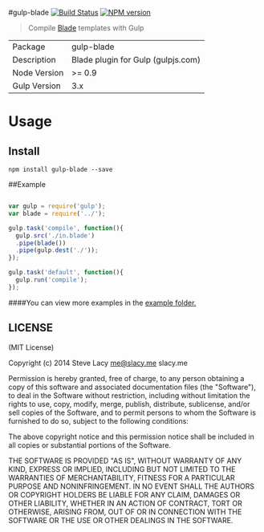 #gulp-blade
[![Build Status](https://travis-ci.org/stevelacy/gulp-blade.png?branch=master)](https://travis-ci.org/stevelacy/gulp-blade)
[![NPM version](https://badge.fury.io/js/gulp-blade.png)](http://badge.fury.io/js/gulp-blade)

> Compile [Blade](https://github.com/bminer/node-blade) templates with Gulp

<table>
<tr> 
<td>Package</td><td>gulp-blade</td>
</tr>
<tr>
<td>Description</td>
<td>Blade plugin for Gulp (gulpjs.com)</td>
</tr>
<tr>
<td>Node Version</td>
<td>>= 0.9</td>
</tr>
<tr>
<td>Gulp Version</td>
<td>3.x</td>
</tr>
</table>

# Usage

## Install

```
npm install gulp-blade --save
```
##Example

```javascript

var gulp = require('gulp');
var blade = require('../');

gulp.task('compile', function(){
  gulp.src('./in.blade')
  .pipe(blade())
  .pipe(gulp.dest('./'));
});

gulp.task('default', function(){
  gulp.run('compile');
});

```

####You can view more examples in the [example folder.](https://github.com/stevelacy/gulp-blade/tree/master/examples)



## LICENSE

(MIT License)

Copyright (c) 2014 Steve Lacy <me@slacy.me> slacy.me

Permission is hereby granted, free of charge, to any person obtaining
a copy of this software and associated documentation files (the
"Software"), to deal in the Software without restriction, including
without limitation the rights to use, copy, modify, merge, publish,
distribute, sublicense, and/or sell copies of the Software, and to
permit persons to whom the Software is furnished to do so, subject to
the following conditions:

The above copyright notice and this permission notice shall be
included in all copies or substantial portions of the Software.

THE SOFTWARE IS PROVIDED "AS IS", WITHOUT WARRANTY OF ANY KIND,
EXPRESS OR IMPLIED, INCLUDING BUT NOT LIMITED TO THE WARRANTIES OF
MERCHANTABILITY, FITNESS FOR A PARTICULAR PURPOSE AND
NONINFRINGEMENT. IN NO EVENT SHALL THE AUTHORS OR COPYRIGHT HOLDERS BE
LIABLE FOR ANY CLAIM, DAMAGES OR OTHER LIABILITY, WHETHER IN AN ACTION
OF CONTRACT, TORT OR OTHERWISE, ARISING FROM, OUT OF OR IN CONNECTION
WITH THE SOFTWARE OR THE USE OR OTHER DEALINGS IN THE SOFTWARE.
